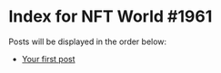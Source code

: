 # Index for NFT World #1961
Posts will be displayed in the order below:

- [Your first post](./001-first.md)

